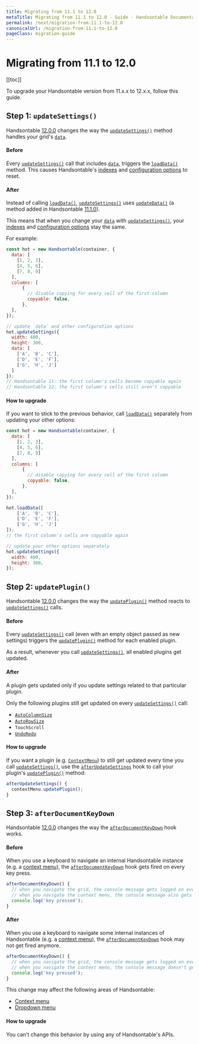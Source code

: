 ```yaml
---
title: Migrating from 11.1 to 12.0
metaTitle: Migrating from 11.1 to 12.0 - Guide - Handsontable Documentation
permalink: /next/migration-from-11.1-to-12.0
canonicalUrl: /migration-from-11.1-to-12.0
pageClass: migration-guide
---
```


# Migrating from 11.1 to 12.0

[[toc]]

To upgrade your Handsontable version from 11.x.x to 12.x.x, follow this guide.

## Step 1: `updateSettings()`

Handsontable [12.0.0](https://github.com/handsontable/handsontable/releases/tag/12.0.0) changes the way the [`updateSettings()`](@/api/core.md#updatesettings) method handles your grid's [`data`](@/api/options.md#data).

#### Before

Every [`updateSettings()`](@/api/core.md#updatesettings) call that includes [`data`](@/api/options.md#data), triggers the [`loadData()`](@/api/core.md#loaddata) method. This causes Handsontable's [indexes](@/api/indexmapper.md) and [configuration options](@/guides/getting-started/setting-options.md) to reset.

#### After

Instead of calling [`loadData()`](@/api/core.md#loaddata), [`updateSettings()`](@/api/core.md#updatesettings) uses [`updateData()`](@/api/core.md#updatedata) (a method added in Handsontable [11.1.0](https://github.com/handsontable/handsontable/releases/tag/11.1.0)).

This means that when you change your [`data`](@/api/options.md#data) with [`updateSettings()`](@/api/core.md#updatesettings), your [indexes](@/api/indexmapper.md) and [configuration options](@/guides/getting-started/setting-options.md) stay the same.

For example:

```js
const hot = new Handsontable(container, {
  data: [
    [1, 2, 3],
    [4, 5, 6],
    [7, 8, 9]
  ],
  columns: [
      {
        // disable copying for every cell of the first column
        copyable: false,
      },
  ],
});

// update `data` and other configuration options
hot.updateSettings({
  width: 400,
  height: 300,
  data: [
    ['A', 'B', 'C'],
    ['D', 'E', 'F'],
    ['G', 'H', 'J']
  ]
});
// Handsontable 11: the first column's cells become copyable again
// Handsontable 12: the first column's cells still aren't copyable
```

#### How to upgrade

If you want to stick to the previous behavior, call [`loadData()`](@/api/core.md#loaddata) separately from updating your other options:

```js
const hot = new Handsontable(container, {
  data: [
    [1, 2, 3],
    [4, 5, 6],
    [7, 8, 9]
  ],
  columns: [
      {
        // disable copying for every cell of the first column
        copyable: false,
      },
  ],
});

hot.loadData([
    ['A', 'B', 'C'],
    ['D', 'E', 'F'],
    ['G', 'H', 'J']
]);
// the first column's cells are copyable again

// update your other options separately
hot.updateSettings({
  width: 400,
  height: 300,
});
```

## Step 2: `updatePlugin()`

Handsontable [12.0.0](https://github.com/handsontable/handsontable/releases/tag/12.0.0) changes the way the [`updatePlugin()`](@/api/autocolumnsize.md#updateplugin) method reacts to [`updateSettings()`](@/api/core.md#updatesettings) calls.

#### Before

Every [`updateSettings()`](@/api/core.md#updatesettings) call (even with an empty object passed as new settings) triggers 
the [`updatePlugin()`](@/api/autocolumnsize.md#updateplugin) method for each enabled plugin.

As a result, whenever you call [`updateSettings()`](@/api/core.md#updatesettings), all enabled plugins get updated.

#### After

A plugin gets updated only if you update settings related to that particular plugin.

Only the following plugins still get updated on every [`updateSettings()`](@/api/core.md#updatesettings) call:
  - [`AutoColumnSize`](@/api/autocolumnsize.md)
  - [`AutoRowSize`](@/api/autorowsize.md)
  - `TouchScroll`
  - [`UndoRedo`](@/api/undoredo.md)

#### How to upgrade

If you want a plugin (e.g. [`ContextMenu`](@/api/contextmenu.md)) to still get updated every time you call [`updateSettings()`](@/api/core.md#updatesettings), use the [`afterUpdateSettings`](@/api/hooks.md#afterupdatesettings) hook to call your plugin's [`updatePlugin()`](@/api/autocolumnsize.md#updateplugin) method:

```js
afterUpdateSettings() {
  contextMenu.updatePlugin();
}
```

## Step 3: `afterDocumentKeyDown`

Handsontable [12.0.0](https://github.com/handsontable/handsontable/releases/tag/12.0.0) changes the way the [`afterDocumentKeyDown`](@/api/hooks.md#afterdocumentkeydown) hook works.

#### Before

When you use a keyboard to navigate an internal Handsontable instance (e.g. a [context menu](@/guides/accessories-and-menus/context-menu.md)), the [`afterDocumentKeyDown`](@/api/hooks.md#afterdocumentkeydown) hook gets fired on every key press.

```js
afterDocumentKeyDown() {
  // when you navigate the grid, the console message gets logged on every key press
  // when you navigate the context menu, the console message also gets logged on every key press
  console.log('key pressed');
}
```

#### After

When you use a keyboard to navigate some internal instances of Handsontable (e.g. a [context menu](@/guides/accessories-and-menus/context-menu.md)), the [`afterDocumentKeyDown`](@/api/hooks.md#afterdocumentkeydown) hook may not get fired anymore.

```js
afterDocumentKeyDown() {
  // when you navigate the grid, the console message gets logged on every key press
  // when you navigate the context menu, the console message doesn't get logged at all
  console.log('key pressed');
}
```

This change may affect the following areas of Handsontable:
- [Context menu](@/api/contextmenu.md)
- [Dropdown menu](@/api/dropdownmenu.md)

#### How to upgrade

You can't change this behavior by using any of Handsontable's APIs.

